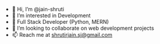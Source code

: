 - 👋 Hi, I’m @jain-shruti
- 👀 I’m interested in Development
- 🌱 Full Stack Developer (Python, MERN)
- 💞️ I’m looking to collaborate on web development projects
- 📫 Reach me at shrutirjain.sj@gmail.com

<!---
jain-shruti/jain-shruti is a ✨ special ✨ repository because its `README.md` (this file) appears on your GitHub profile.
You can click the Preview link to take a look at your changes.
--->
